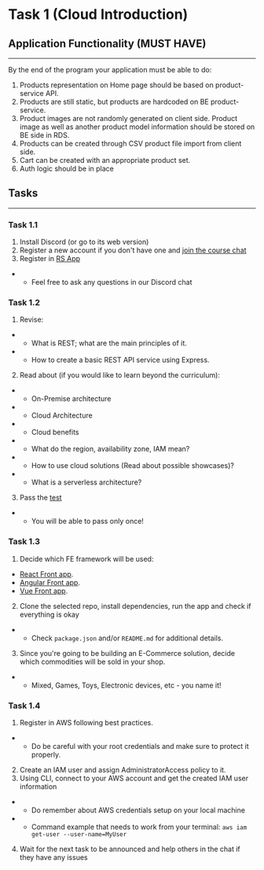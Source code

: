 # Task 1 (Cloud Introduction)

## Application Functionality (**MUST HAVE**)

---

By the end of the program your application must be able to do:

1. Products representation on Home page should be based on product-service API.
2. Products are still static, but products are hardcoded on BE product-service.
3. Product images are not randomly generated on client side. Product image as well as another product model information should be stored on BE side in RDS.
4. Products can be created through CSV product file import from client side.
5. Cart can be created with an appropriate product set.
6. Auth logic should be in place

## Tasks

---

### Task 1.1

1. Install Discord (or go to its web version)
2. Register a new account if you don't have one and [join the course chat](https://discord.com/invite/ATsHAqCsnw)
3. Register in [RS App](https://app.rs.school/registry/student?course=aws-2021)
- - Feel free to ask any questions in our Discord chat

### Task 1.2

1. Revise:

- - What is REST; what are the main principles of it.
- - How to create a basic REST API service using Express.

2.  Read about (if you would like to learn beyond the curriculum):

- - On-Premise architecture
- - Cloud Architecture
- - Cloud benefits
- - What do the region, availability zone, IAM mean?
- - How to use cloud solutions (Read about possible showcases)?
- - What is a serverless architecture?

3.  Pass the [test](https://forms.gle/RHBM9HBoSKzumT9v9)

- - You will be able to pass only once!

### Task 1.3

1. Decide which FE framework will be used:

- [React Front app](https://github.com/EPAM-JS-Competency-center/shop-react-redux-cloudfront).
- [Angular Front app](https://github.com/EPAM-JS-Competency-center/shop-angular-cloudfront).
- [Vue Front app](https://github.com/EPAM-JS-Competency-center/shop-vue-vuex-cloudfront).

2. Clone the selected repo, install dependencies, run the app and check if everything is okay

- - Check `package.json` and/or `README.md` for additional details.

3. Since you're going to be building an E-Commerce solution, decide which commodities will be sold in your shop.

- - Mixed, Games, Toys, Electronic devices, etc - you name it!

### Task 1.4

1. Register in AWS following best practices.

- - Do be careful with your root credentials and make sure to protect it properly.

2. Create an IAM user and assign AdministratorAccess policy to it.
3. Using CLI, connect to your AWS account and get the created IAM user information

- - Do remember about AWS credentials setup on your local machine
- - Command example that needs to work from your terminal: `aws iam get-user --user-name=MyUser`

4. Wait for the next task to be announced and help others in the chat if they have any issues
